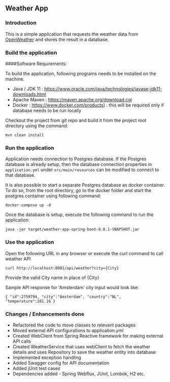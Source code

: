 Weather App
---
### Introduction

This is a simple application that requests the weather data from [OpenWeather](https://openweathermap.org/) and stores the result in a database.

### Build the application
####Software Requirements:

To build the application, following programs needs to be installed on the machine.
- Java / JDK 11 : https://www.oracle.com/java/technologies/javase-jdk11-downloads.html
- Apache Maven : https://maven.apache.org/download.cgi
- Docker : https://www.docker.com/products) : this will be required only if database needs to be run locally

Checkout the project from git repo and build it from the project root directory using the command:

`mvn clean install`

### Run the application

Application needs connection to Postgres database. If the Postgres database is already setup, then the database connection properties in `application.yml` under `src/main/resources` can be modified to connect to that database.

It is also possible to start a separate Postgres database as docker container. To do so, from the root directory, go to the docker folder and start the postgres container using following command:

`docker-compose up -d`

Once the database is setup, execute the following command to run the application:

`java -jar target/weather-app-spring-boot-0.0.1-SNAPSHOT.jar`


### Use the application

Open the following URL in any browser or execute the curl command to call weather API

`curl http://localhost:8081/api/weather?city={City}`

Provide the valid City name in place of {City}

Sample API response for 'Amsterdam' city input would look like:

`{ "id":2759794,
   "city":"Amsterdam",
   "country":"NL",
   "temperature":281.16
  }`


### Changes / Enhancements done

- Refactored the code to move classes to relevant packages
- Moved external API configurations to application.yml
- Created WebClient from Spring Reactive framework for making external API calls
- Created WeatherService that uses webClient to fetch the weather details and uses Repository to save the weather entity into database
- Implemented exception handling
- Added Swagger config for API documentation
- Added jUnit test cases
- Dependencies added - Spring Webflux, JUnit, Lombok, H2 etc.
